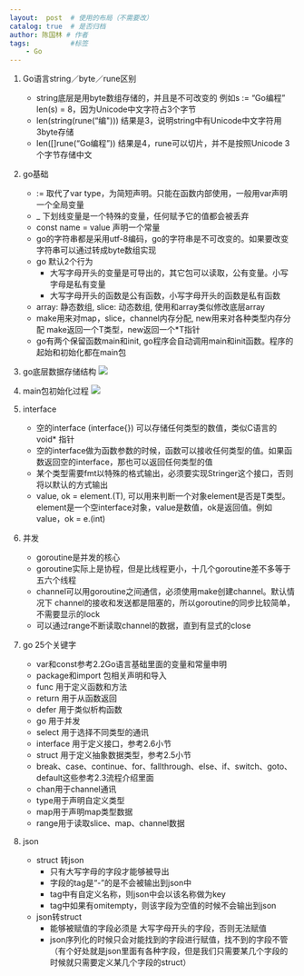 ```yaml
---
layout:  post  # 使用的布局（不需要改）
catalog: true  # 是否归档
author: 陈国林 # 作者
tags:          #标签
    - Go
---
```


1. Go语言string／byte／rune区别
	* string底层是用byte数组存储的，并且是不可改变的
      例如s := “Go编程” len(s) = 8，因为Unicode中文字符占3个字节
	* len(string(rune(“编"))) 结果是3，说明string中有Unicode中文字符用3byte存储
	* len([]rune(“Go编程”)) 结果是4，rune可以切片，并不是按照Unicode 3个字节存储中文

2. go基础
	* := 取代了var type，为简短声明。只能在函数内部使用，一般用var声明一个全局变量
	* _ 下划线变量是一个特殊的变量，任何赋予它的值都会被丢弃
	* const name = value 声明一个常量
	* go的字符串都是采用utf-8编码，go的字符串是不可改变的。如果要改变字符串可以通过转成byte数组实现
	* go 默认2个行为
		* 大写字母开头的变量是可导出的，其它包可以读取，公有变量。小写字母是私有变量
		* 大写字母开头的函数是公有函数，小写字母开头的函数是私有函数
	* array: 静态数组, slice: 动态数组, 使用和array类似修改底层array
    * make用来对map，slice，channel内存分配, new用来对各种类型内存分配
      make返回一个T类型，new返回一个*T指针
    * go有两个保留函数main和init, go程序会自动调用main和init函数。程序的起始和初始化都在main包

3. go底层数据存储结构
![](http://static.oschina.net/uploads/img/201604/08013329_D3Pt.png)

4. main包初始化过程
![](https://images2015.cnblogs.com/blog/593225/201609/593225-20160930112201594-1498540791.png)

5. interface
	* 空的interface (interface{}) 可以存储任何类型的数值，类似C语言的void* 指针
	* 空的interface做为函数参数的时候，函数可以接收任何类型的值。如果函数返回空的interface，那也可以返回任何类型的值
	* 某个类型需要fmt以特殊的格式输出，必须要实现Stringer这个接口，否则将以默认的方式输出
	* value, ok = element.(T), 可以用来判断一个对象element是否是T类型。element是一个空interface对象，value是数值，ok是返回值。例如value，ok = e.(int)

6. 并发
	* goroutine是并发的核心
	* goroutine实际上是协程，但是比线程更小，十几个goroutine差不多等于五六个线程
    * channel可以用goroutine之间通信，必须使用make创建channel。默认情况下 channel的接收和发送都是阻塞的，所以goroutine的同步比较简单，不需要显示的lock
    * 可以通过range不断读取channel的数据，直到有显式的close

7. go 25个关键字
    * var和const参考2.2Go语言基础里面的变量和常量申明
    * package和import 包相关声明和导入
    * func 用于定义函数和方法
    * return 用于从函数返回
    * defer 用于类似析构函数
    * go 用于并发
    * select 用于选择不同类型的通讯
    * interface 用于定义接口，参考2.6小节
    * struct 用于定义抽象数据类型，参考2.5小节
    * break、case、continue、for、fallthrough、else、if、switch、goto、default这些参考2.3流程介绍里面
    * chan用于channel通讯
    * type用于声明自定义类型
    * map用于声明map类型数据
    * range用于读取slice、map、channel数据

8. json
    * struct 转json
	    * 只有大写字母的字段才能够被导出
	    * 字段的tag是“-”的是不会被输出到json中
	    * tag中有自定义名称，则json中会以该名称做为key
	    * tag中如果有omitempty，则该字段为空值的时候不会输出到json
	* json转struct
	    * 能够被赋值的字段必须是 大写字母开头的字段，否则无法赋值
	    * json序列化的时候只会对能找到的字段进行赋值，找不到的字段不管（有个好处就是json里面有各种字段，但是我们只需要某几个字段的时候就只需要定义某几个字段的struct）
